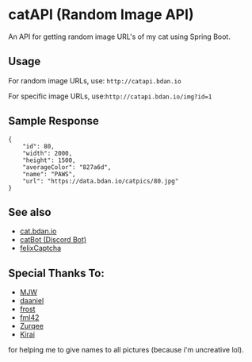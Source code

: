 # catAPI (Random Image API)

An API for getting random image URL's of my cat using Spring Boot.

## Usage

For random image URLs, use: ```http://catapi.bdan.io```

For specific image URLs, use:```http://catapi.bdan.io/img?id=1```

## Sample Response

```
{
	"id": 80,
	"width": 2000,
	"height": 1500,
	"averageColor": "827a6d",
	"name": "PAWS",
	"url": "https://data.bdan.io/catpics/80.jpg"
}
```

## See also
 - [cat.bdan.io](https://cat.bdan.io/)
 - [catBot (Discord Bot)](https://discord.com/api/oauth2/authorize?client_id=996835929396359248&permissions=52224&scope=applications.commands%20bot)
 - [felixCaptcha](https://felixcaptcha.2n.cx/)

## Special Thanks To:
- [MJW](https://linktr.ee/coilltes)
- [daaniel](https://twitter.com/EinDaniel_)
- [frost](https://twitter.com/daedalus_ow)
- [fml42](https://github.com/fml42/)
- [Zurqee](https://twitter.com/Zurqee)
- [Kirai](https://twitter.com/kirai987)

for helping me to give names to all pictures (because i'm uncreative lol).
